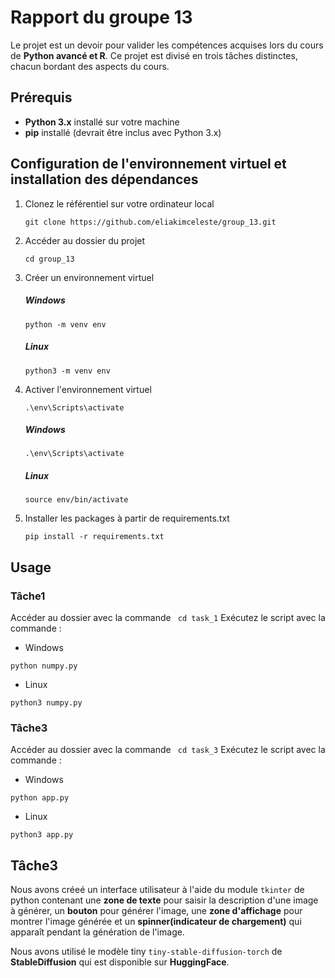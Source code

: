 # Rapport du groupe 13
Le projet est un devoir pour valider les compétences acquises lors du cours de __Python avancé et R__. Ce projet est divisé en trois tâches distinctes, chacun bordant des aspects du cours.

## Prérequis
- **Python 3.x** installé sur votre machine
- **pip** installé (devrait être inclus avec Python 3.x)

## Configuration de l'environnement virtuel et installation des dépendances

1. Clonez le référentiel sur votre ordinateur local
   ```
   git clone https://github.com/eliakimceleste/group_13.git
      ```
2. Accéder au dossier du projet
    ```
    cd group_13
      ```
3. Créer un environnement virtuel
   ##### Windows
   ```
   python -m venv env
    ```
   ##### Linux
   ```
   python3 -m venv env
    ```
4. Activer l'environnement virtuel
   ```
   .\env\Scripts\activate
   ```
   ##### Windows
      ```
   .\env\Scripts\activate
      ```
   ##### Linux
   ```
   source env/bin/activate
    ```
5. Installer les packages à partir de requirements.txt
    ```
   pip install -r requirements.txt
    ```


## Usage
### Tâche1
Accéder au dossier avec la commande  ``` cd task_1```
 Exécutez le script  avec la commande :
- Windows
 ```
python numpy.py
 ```
- Linux
 ```
python3 numpy.py
 ```

### Tâche3
Accéder au dossier avec la commande  ``` cd task_3```
 Exécutez le script  avec la commande :
- Windows
 ```
python app.py
 ```
- Linux
 ```
python3 app.py
 ```

## Tâche3
Nous avons créeé un interface utilisateur à l'aide du module ``` tkinter ``` de python contenant une **zone de texte** pour saisir la description d'une image à générer, un **bouton** pour générer l'image, une **zone d'affichage** pour montrer l'image générée et un **spinner(indicateur de chargement)** qui apparaît pendant la génération de l'image.

Nous avons utilisé le modèle tiny ```tiny-stable-diffusion-torch``` de **StableDiffusion** qui est disponible sur **HuggingFace**.

